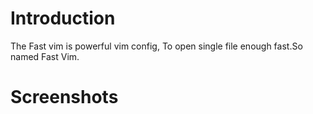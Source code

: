 # Introduction
The Fast vim is powerful vim config, To open single file enough fast.So named Fast Vim.
# Screenshots
